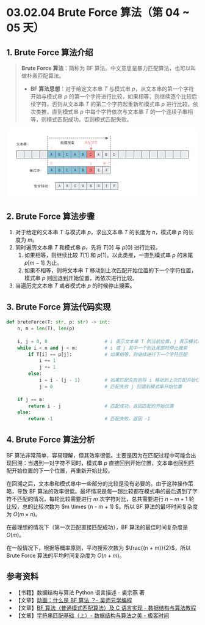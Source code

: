 # 03.02.04 Brute Force 算法（第 04 ~ 05 天）

## 1. Brute Force 算法介绍

> **Brute Force 算法**：简称为 BF 算法。中文意思是暴力匹配算法，也可以叫做朴素匹配算法。
>
> - **BF 算法思想**：对于给定文本串 $T$ 与模式串 $p$，从文本串的第一个字符开始与模式串 $p$ 的第一个字符进行比较，如果相等，则继续逐个比较后续字符，否则从文本串 $T$ 的第二个字符起重新和模式串 $p$ 进行比较。依次类推，直到模式串 $p$ 中每个字符依次与文本串 $T$ 的一个连续子串相等，则模式匹配成功。否则模式匹配失败。

![朴素匹配算法](../../images/20240511154456.png)

## 2. Brute Force 算法步骤

1. 对于给定的文本串 $T$ 与模式串 $p$，求出文本串 $T$ 的长度为 $n$，模式串 $p$ 的长度为 $m$。
2. 同时遍历文本串 $T$ 和模式串 $p$，先将 $T[0]$ 与 $p[0]$ 进行比较。
   1. 如果相等，则继续比较 $T[1]$ 和 $p[1]$。以此类推，一直到模式串 $p$ 的末尾 $p[m - 1]$ 为止。
   2. 如果不相等，则将文本串 $T$ 移动到上次匹配开始位置的下一个字符位置，模式串 $p$ 则回退到开始位置，再依次进行比较。
3. 当遍历完文本串 $T$ 或者模式串 $p$ 的时候停止搜索。

## 3. Brute Force 算法代码实现

```python
def bruteForce(T: str, p: str) -> int:
    n, m = len(T), len(p)
    
    i, j = 0, 0                     # i 表示文本串 T 的当前位置，j 表示模式串 p 的当前位置
    while i < n and j < m:          # i 或 j 其中一个到达尾部时停止搜索
        if T[i] == p[j]:            # 如果相等，则继续进行下一个字符匹配
            i += 1
            j += 1
        else:
            i = i - (j - 1)         # 如果匹配失败则将 i 移动到上次匹配开始位置的下一个位置
            j = 0                   # 匹配失败 j 回退到模式串开始位置

    if j == m:
        return i - j                # 匹配成功，返回匹配的开始位置
    else:
        return -1                   # 匹配失败，返回 -1
```

## 4. Brute Force 算法分析

BF 算法非常简单，容易理解，但其效率很低。主要是因为在匹配过程中可能会出现回溯：当遇到一对字符不同时，模式串 $p$ 直接回到开始位置，文本串也回到匹配开始位置的下一个位置，再重新开始比较。

在回溯之后，文本串和模式串中一些部分的比较是没有必要的。由于这种操作策略，导致 BF 算法的效率很低。最坏情况是每一趟比较都在模式串的最后遇到了字符不匹配的情况，每轮比较需要进行 $m$ 次字符对比，总共需要进行 $n - m + 1$ 轮比较，总的比较次数为 $m \times (n - m + 1) $。所以 BF 算法的最坏时间复杂度为 $O(m \times n)$。

在最理想的情况下（第一次匹配直接匹配成功），BF 算法的最佳时间复杂度是 $O(m)$。

在一般情况下，根据等概率原则，平均搜索次数为 $\frac{(n + m)}{2}$，所以 Brute Force 算法的平均时间复杂度为 $O(n + m)$。

## 参考资料

- 【书籍】数据结构与算法 Python 语言描述 - 裘宗燕 著
- 【文章】[动画：什么是 BF 算法 ？- 吴师兄学编程](https://www.cxyxiaowu.com/560.html)
- 【文章】[BF 算法（普通模式匹配算法）及 C 语言实现 - 数据结构与算法教程](http://data.biancheng.net/view/12.html)
- 【文章】[字符串匹配基础（上）- 数据结构与算法之美 - 极客时间](https://time.geekbang.org/column/article/71187)

